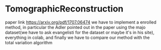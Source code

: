 # TomographicReconstruction
paper link https://arxiv.org/pdf/1707.06474
we have to implement a enrolled method, in particular the Adler pointed out in the paper using the majo dataset(we have to ask evangelisti for the dataset or maybe it's in his site), everything in colab, and finally we have to compare our method with the total variation algorithm
